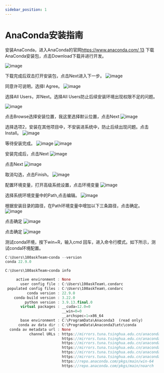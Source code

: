 ```yaml
---
sidebar_position: 1
---
```

# AnaConda安装指南

安装AnaConda，进入AnaConda的官网[https://www.anaconda.com/ 13](https://www.anaconda.com/)
下载AnaConda安装包，点击Download下载并进行开发。

![image](images/a9ec961914abe9781b459df92dee2f66d3dea2c7.png)

下载完成后双击打开安装包，点击Next进入下一步。
![image](images/d0a526e171ea16c1358a9d704612d72c9fae262f.png)

同意许可说明，选择I Agree。
![image](images/23d7f6a01613172fec59a04757557ed0c61cc4f9.png)

选择All Users，并Next。选择All Users防止后续安装环境出现权限不足的问题。

![image](images/3488c17fdc2518c743e102c981ba1d91dca4341a.png)

点击Browse选择安装位置，我这里选择默认位置，点击Next
![image](images/412cc24218b62f0a8f6ae7850b207827cb809ff4.png)

选择选项2，安装在其他项目中，不安装进系统中，防止后续出现问题。点击Install。
![image](images/efecd1131e63bae07a74576ec8b7ca9e9369f9c5.png)

等待安装完成。
![image](images/217f967d7c7499e37b0423088c603fe0a9bfb567.png)
![image](https://forums.100ask.net/uploads/default/original/2X/2/217f967d7c7499e37b0423088c603fe0a9bfb567.png)

安装完成后，点击Next
![image](images/1de9bd6d1f517b2c836d900fae3b48a3845f191d.png)

点击Next
![image](images/113a9568c123dc5b59359f089a213f4123a1c234.png)

取消勾选，点击Finish。
![image](images/d9f92de23be8ace35dbe48ef94e6fdcbf6c7226d.png)

配置环境变量，打开高级系统设置，点击环境变量
![image](images/de709e7883f24afe9f92b54793112f3986929cd3.png)

选择系统环境变量中的Path,点击编辑。
![image](images/3f18cc5539e29c75c26156138188e80ffd6ec1d2.png)

根据安装目录的路径，在Path环境变量中增加以下三条路径，点击确定。
![image](images/bc7d63c55cc1e50401959548db1c91a229ba6b7f.png)

点击确定
![image](images/70afeeb09a74ab0276e3c11563fb4b897fadecf0.png)

点击确定
![image](images/3d51f33e264ce80cd3dee16ca358317e53f07b86.png)

测试conda环境，按下win+R，输入cmd 回车，进入命令行模式。如下所示，测试conda环境配置。

```rust
C:\Users\100askTeam>conda --version
conda 22.9.0

C:\Users\100askTeam>conda info

     active environment : None
       user config file : C:\Users\100askTeam\.condarc
 populated config files : C:\Users\100askTeam\.condarc
          conda version : 22.9.0
    conda-build version : 3.22.0
         python version : 3.9.13.final.0
       virtual packages : __cuda=12.0=0
                          __win=0=0
                          __archspec=1=x86_64
       base environment : C:\ProgramData\Anaconda3  (read only)
      conda av data dir : C:\ProgramData\Anaconda3\etc\conda
  conda av metadata url : None
           channel URLs : https://mirrors.tuna.tsinghua.edu.cn/anaconda/cloud/pytorch/win-64
                          https://mirrors.tuna.tsinghua.edu.cn/anaconda/cloud/pytorch/noarch
                          https://mirrors.tuna.tsinghua.edu.cn/anaconda/pkgs/main/win-64
                          https://mirrors.tuna.tsinghua.edu.cn/anaconda/pkgs/main/noarch
                          https://mirrors.tuna.tsinghua.edu.cn/anaconda/pkgs/free/win-64
                          https://mirrors.tuna.tsinghua.edu.cn/anaconda/pkgs/free/noarch
                          https://repo.anaconda.com/pkgs/main/win-64
                          https://repo.anaconda.com/pkgs/main/noarch
```